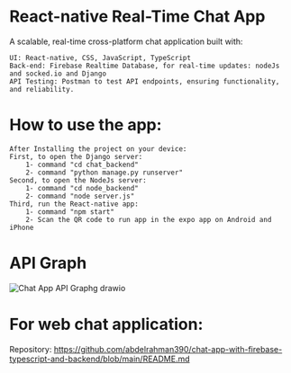 # React-native Real-Time Chat App

A scalable, real-time cross-platform chat application built with:

    UI: React-native, CSS, JavaScript, TypeScript
    Back-end: Firebase Realtime Database, for real-time updates: nodeJs and socked.io and Django
    API Testing: Postman to test API endpoints, ensuring functionality, and reliability.

# How to use the app:

    After Installing the project on your device:
    First, to open the Django server:
        1- command "cd chat_backend"
        2- command "python manage.py runserver"
    Second, to open the NodeJs server:
        1- command "cd node_backend"
        2- command "node server.js"
    Third, run the React-native app:
        1- command "npm start"
        2- Scan the QR code to run app in the expo app on Android and iPhone

# API Graph

![Chat App API Graphg drawio](https://github.com/user-attachments/assets/59d832e9-3e3d-461c-bd83-2d908931d016)

# For web chat application:
Repository: https://github.com/abdelrahman390/chat-app-with-firebase-typescript-and-backend/blob/main/README.md
